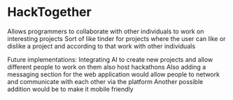 # HackTogether

Allows programmers to collaborate with other individuals to work on interesting projects
Sort of like tinder for projects where the user can like or dislike a project and according to that work with other individuals

Future implementations:
Integrating AI to create new projects and allow different people to work on them also host hackathons
Also adding a messaging section for the web application would allow people to network and communicate with each other via the platform
Another possible addition would be to make it mobile friendly
